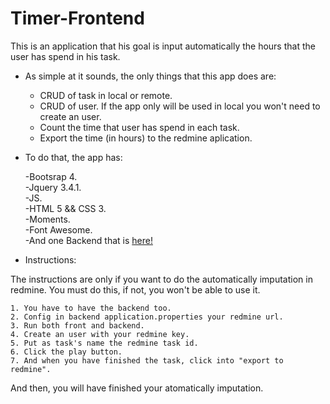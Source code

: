 # Timer-Frontend 

This is an application that his goal is input automatically the hours that the user has spend in his task.


- As simple at it sounds, the only things that this app does are:

    - CRUD of task in local or remote.   
    - CRUD of user. If the app only will be used in local you won't need to create an user.
    - Count the time that user has spend in each task.  
    - Export the time (in hours) to the redmine aplication.
    
- To do that, the app has:

    -Bootsrap 4.  
    -Jquery 3.4.1.  
    -JS.  
    -HTML 5 && CSS 3.  
    -Moments.     
    -Font Awesome.   
    -And one Backend that is [here!](https://github.com/mikiPP/Timer)
    
- Instructions:   

The instructions are only if you want to do the automatically imputation in redmine. 
You must do this, if not, you won't be able to use it.

    1. You have to have the backend too.  
    2. Config in backend application.properties your redmine url.  
    3. Run both front and backend.  
    4. Create an user with your redmine key.  
    5. Put as task's name the redmine task id.  
    6. Click the play button.  
    7. And when you have finished the task, click into "export to redmine".  
    
And then, you will have finished your atomatically imputation.

  


